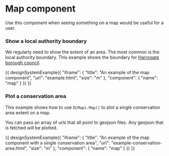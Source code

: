 # Map component

Use this component when seeing something on a map would be useful for a user.

### Show a local authority boundary

We regularly need to show the extent of an area. The most common is the local authority boundary. This example shows the boundary for [Harrogate borough council](https://digital-land.github.io/organisation/local-authority-eng/HAG/).

{{ designSystemExample({
"iframe": {
    "title": "An example of the map component",
    "url": "example.html",
    "size": "m"
},
"component": {
    "name": "map"
}
}) }}

### Plot a conservation area

This example shows how to use `DLMaps.Map()` to plot a single conservation area extent on a map.

You can pass an array of urls that all point to geojson files. Any geojson that is fetched will be plotted.

{{ designSystemExample({
"iframe": {
    "title": "An example of the map component with a single conservation area",
    "url": "example-conservation-area.html",
    "size": "m"
},
"component": {
    "name": "map"
}
}) }}
